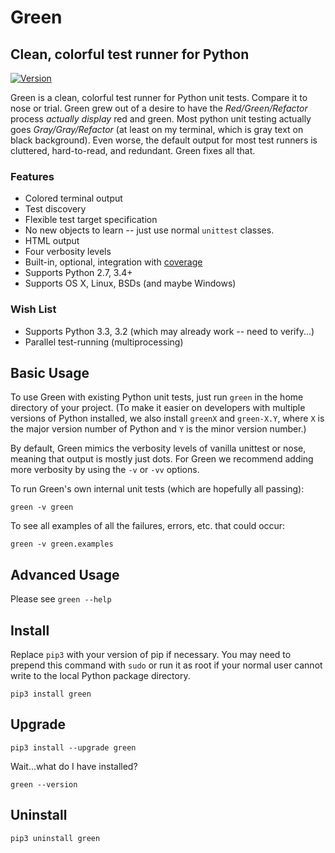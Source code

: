 Green
=====

Clean, colorful test runner for Python
--------------------------------------
[![Version](http://img.shields.io/pypi/v/green.svg?style=flat)](https://pypi.python.org/pypi/green)

Green is a clean, colorful test runner for Python unit tests.  Compare it to
nose or trial.  Green grew out of a desire to have the *Red/Green/Refactor*
process _actually display_ red and green.  Most python unit testing actually
goes *Gray/Gray/Refactor* (at least on my terminal, which is gray text on black
background).  Even worse, the default output for most test runners is
cluttered, hard-to-read, and redundant.  Green fixes all that.

### Features ###

- Colored terminal output
- Test discovery
- Flexible test target specification
- No new objects to learn -- just use normal `unittest` classes.
- HTML output
- Four verbosity levels
- Built-in, optional, integration with
  [coverage](http://nedbatchelder.com/code/coverage/)
- Supports Python 2.7, 3.4+
- Supports OS X, Linux, BSDs (and maybe Windows)

### Wish List ###

- Supports Python 3.3, 3.2 (which may already work -- need to verify...)
- Parallel test-running (multiprocessing)

Basic Usage
-----------

To use Green with existing Python unit tests, just run `green` in the home
directory of your project.  (To make it easier on developers with multiple
versions of Python installed, we also install `greenX` and `green-X.Y`, where
`X` is the major version number of Python and `Y` is the minor version number.)

By default, Green mimics the verbosity levels of vanilla unittest or nose,
meaning that output is mostly just dots.  For Green we recommend adding more
verbosity by using the `-v` or `-vv` options.

To run Green's own internal unit tests (which are hopefully all passing):

    green -v green

To see all examples of all the failures, errors, etc. that could occur:

    green -v green.examples


Advanced Usage
--------------

Please see `green --help`


Install
-------

Replace `pip3` with your version of pip if necessary.  You may need to prepend
this command with `sudo` or run it as root if your normal user cannot write to
the local Python package directory.

    pip3 install green


Upgrade
-------

    pip3 install --upgrade green

Wait...what do I have installed?

    green --version


Uninstall
---------

    pip3 uninstall green
